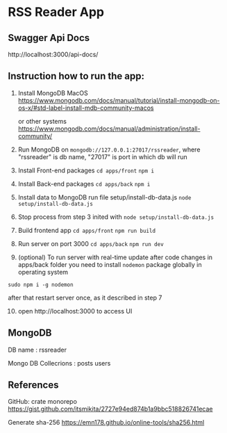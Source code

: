 # RSS Reader App

## Swagger Api Docs
http://localhost:3000/api-docs/


## Instruction how to run the app:

1) Install MongoDB
    MacOS
    https://www.mongodb.com/docs/manual/tutorial/install-mongodb-on-os-x/#std-label-install-mdb-community-macos

    or other systems
    https://www.mongodb.com/docs/manual/administration/install-community/

2) Run MongoDB on `mongodb://127.0.0.1:27017/rssreader`,
    where "rssreader" is db name, "27017" is port in which db will run

3) Install Front-end packages
  `cd apps/front`
  `npm i`

4) Install Back-end packages
  `cd apps/back`
  `npm i`

5) Install data to MongoDB
  run file setup/install-db-data.js 
  `node setup/install-db-data.js`

6) Stop process from step 3 inited with `node setup/install-db-data.js`

7) Build frontend app
  `cd apps/front`
  `npm run build`

8) Run server on port 3000
  `cd apps/back`
  `npm run dev`

9) (optional) To run server with real-time update after code changes in apps/back folder
  you need to install `nodemon` package globally in operating system

  `sudo npm i -g nodemon`

  after that restart server once, as it described in step 7

10) open http://localhost:3000 to access UI


## MongoDB

DB name : rssreader

Mongo DB Collecrions : 
  posts
  users


## References

GitHub: crate monorepo
https://gist.github.com/itsmikita/2727e94ed874b1a9bbc518826741ecae 


Generate sha-256
https://emn178.github.io/online-tools/sha256.html
